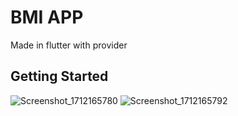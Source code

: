 # BMI APP

Made in flutter with provider

## Getting Started

![Screenshot_1712165780](https://github.com/poteznyszymon/Bmi_flutter_app/assets/77408864/6b35c76b-7004-44ee-b0da-d9af14e94594)
![Screenshot_1712165792](https://github.com/poteznyszymon/Bmi_flutter_app/assets/77408864/f0d83aff-1aaa-4c8a-858f-bd1b677ec96d)
